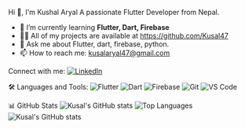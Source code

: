 Hi 👋, I'm Kushal Aryal 
A passionate Flutter Developer from Nepal.

- 🌱 I’m currently learning **Flutter, Dart, Firebase**
- 👨‍💻 All of my projects are available at https://github.com/Kusal47
- 💬 Ask me about Flutter, dart, firebase, python.
- 📫 How to reach me: kusalaryal47@gmail.com

Connect with me:
[![LinkedIn](https://img.shields.io/badge/-LinkedIn-%230077B5.svg?logo=linkedin&logoColor=white)](linkedin.com/in/kusal-aryal-9639a6299)

🛠️ Languages and Tools:
![Flutter](https://img.shields.io/badge/Flutter-02569B?logo=flutter&logoColor=white)
![Dart](https://img.shields.io/badge/Dart-0175C2?logo=dart&logoColor=white)
![Firebase](https://img.shields.io/badge/Firebase-FFCA28?logo=firebase&logoColor=black)
![Git](https://img.shields.io/badge/Git-F05032?logo=git&logoColor=white)
![VS Code](https://img.shields.io/badge/VS%20Code-0078d7.svg?logo=visual-studio-code&logoColor=white)



📊 GitHub Stats
![Kusal's GitHub stats](https://github-readme-stats.vercel.app/api?username=Kusal47&show_icons=true&theme=tokyonight)
![Top Languages](https://github-readme-stats.vercel.app/api/top-langs/?username=Kusal47&layout=compact&theme=tokyonight)
![Kusal's GitHub stats](https://github-readme-stats.vercel.app/api?username=Kusal47&show_icons=true&theme=tokyonight)
